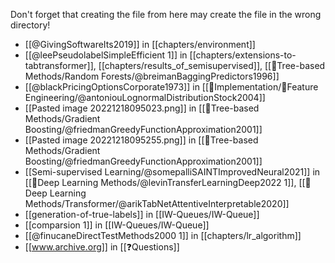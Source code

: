 Don't forget that creating the file from here may create the file in the wrong directory!
- [[@GivingSoftwareIts2019]] in [[chapters/environment]]
- [[@leePseudolabelSimpleEfficient 1]] in [[chapters/extensions-to-tabtransformer]], [[chapters/results_of_semisupervised]], [[🎄Tree-based Methods/Random Forests/@breimanBaggingPredictors1996]]
- [[@blackPricingOptionsCorporate1973]] in [[🍬Implementation/🧪Feature Engineering/@antoniouLognormalDistributionStock2004]]
- [[Pasted image 20221218095023.png]] in [[🎄Tree-based Methods/Gradient Boosting/@friedmanGreedyFunctionApproximation2001]]
- [[Pasted image 20221218095255.png]] in [[🎄Tree-based Methods/Gradient Boosting/@friedmanGreedyFunctionApproximation2001]]
- [[Semi-supervised Learning/@somepalliSAINTImprovedNeural2021]] in [[🧠Deep Learning Methods/@levinTransferLearningDeep2022 1]], [[🧠Deep Learning Methods/Transformer/@arikTabNetAttentiveInterpretable2020]]
- [[generation-of-true-labels]] in [[IW-Queues/IW-Queue]]
- [[comparsion 1]] in [[IW-Queues/IW-Queue]]
- [[@finucaneDirectTestMethods2000 1]] in [[chapters/lr_algorithm]]
- [[www.archive.org]] in [[❓Questions]]